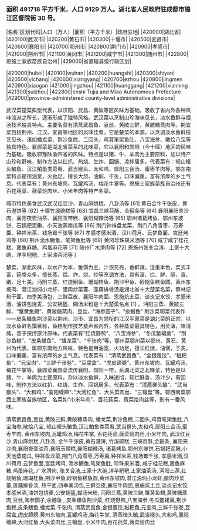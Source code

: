 <!--
 * @Author: vigne 1186963387@qq.com
 * @Date: 2022-10-01 10:44:38
 * @FilePath: /cooking-menu/src/views/asia/eastAsia/china/mockData/hubeiProvince/readme.md
 * @Description:
 *
 * Copyright (c) 2023 by ${git_name_email}, All Rights Reserved.
-->

### 面积 491718 平方千米，人口 9129 万人。湖北省人民政府驻成都市锦江区督院街 30 号。

<!-- ||||| -->

|名称|区划代码|人口（万人）|面积（平方千米）|政府驻地| |420000|湖北省| |420100|武汉市| |420200|黄石市| |420300|十堰市| |420500|宜昌市| |420600|襄阳市| |420700|鄂州市| |420800|荆门市| |420900|孝感市| |421000|荆州市| |421100|黄冈市| |421200|咸宁市| |421300|随州市| |422800|恩施土家族苗族自治州| |429000|省直辖县级行政区划|

|420000|hubei| |420100|wuhan| |420200|huangshi| |420300|shiyan| |420500|yichang| |420600|xiangyang| |420700|ezhou |420800|jingmen |420900|xiaogan |421000|jingzhou| |421100|huanggang| |421200|xianning |421300|suizhou| |422800|enshi Tujia and Miao Autonomous Prefecture |429000|province-administered county-level administrative divisions|

武汉菜楚菜典型代表，以汉阳、武昌、黄陂等区风味为基础，吸收了省内外各种风味流派之所长，逐渐形成了独特风格。武汉菜以烹制山珍海味见长，淡水鱼鲜与煨汤技术独具特点。主要名菜有清蒸武昌鱼、豆丝、黄陂三鲜，黄陂糖蒸肉等。荆宜菜包括荆州、江汉、宜昌等地区的风味佳肴。它是楚菜的本源，以烹调淡水鱼鲜技艺见长。诸如蟠龙菜、荆沙鱼糕、二回头，鸡茸笔架鱼肚、八宝海参、散烩八宝等独具特色。襄郧菜是湖北省菜系的北味菜，它以襄阳和郧阳（今十堰）地区的风味为基础，吸收鄂豫陕渝四省的风味。特点是以猪、牛、羊肉为主要原料，加以特产山珍和野味，制作方法以红扒、热烧、生炸、回锅、凉拌居多。代表菜有：岘山槎头鳊鱼、汉江鲌鱼类菜肴、武当猴头、太和鸡、郧阳三合汤、蜜枣羊肉等。鄂东南菜特点是用油宽，火劲足，擅长大烧、油焖、干灸，口味偏重，富有浓厚的乡土气息。代表菜有：黄州东坡肉、瓦罐鸡汤、梅花牛掌等。恩施土家族苗族自治州还有百花莼菜、薇菜烩肉丝、小米年肉等特产名菜。

城市特色美食武汉武汉红豆沙、青山麻烘糕、八卦汤等 [61] 黄石金牛千张皮、黄石港饼等 [62] 十堰竹溪碗糕等 [63] 宜昌三峡苕酥、金箍条等 [64] 襄阳襄阳夹沙肉、襄阳夜壶油茶、襄阳玉带糕、襄阳糊辣汤等 [65] 鄂州诸葛烤鱼、鄂州东坡饼、石锅耙泥鳅、小天池蒸南瓜等 [66] 荆门钟祥盘龙菜、荆门八角雪枣、万寿羹、钟祥米茶、钱场霉千张等 [67] 孝感孝感米酒、汉川荷月、云梦鱼面、宫廷烤鸡等 [68] 荆州洈水鳜鱼、笔架鱼肚等 [69] 黄冈珍珠果米酒等 [70] 咸宁咸宁桂花糕、嘉鱼麻糖、鸡蛋麻花等 [71] 随州广水滑肉等 [72] 恩施州张关合渣、土家十大碗、洋芋粑粑、土家油茶汤等 [

楚菜，湖北风味，以水产为本，鱼馔为主，汁浓芡亮，香鲜辣，注重本色，菜式丰富，筵席众多，擅长蒸、煨、炸、烧、炒等烹调方法，具有滚、烂、鲜、醇、香、嫩、足七美。沔阳三蒸、红烧鮰鱼、珊瑚桂鱼、荆沙甲鱼、砂锅鱼糕鱼圆、黄州东坡肉、潜江油焖小龙虾、腊肉炒菜薹、莲藕排骨汤是湖北省十大楚菜名菜，蔡林记热干面、四季美汤包、三鲜豆皮、襄阳牛肉面、恩施炕土豆、谈炎记水饺、孝感米酒、油饼包烧麦、公安锅盔、糊汤米粉是十大楚菜名点 [1] 。沔阳三蒸、黄陂三鲜、“蟹黄鱼翅”、黄陂糖蒸肉、豆丝、“海参圆子”、“氽鳡鱼” 荆沙菜鄂菜代表作——皮条鳝鱼荆沙菜以荆州、沙市、宜昌为领衔的江汉平原菜是湖北菜的正宗，以淡水鱼鲜名馔著称，鱼糕制作技艺蜚声省内外，各种蒸菜最具特色，用芡薄，味清纯，善于保持原汁原味。代表菜有“红烧野鸭”、“八宝海参”、“冬瓜鳖裙羹”、“荆沙鱼糕”、“皮条鳝鱼”、“蟠龙菜”、“千张肉”等。鄂州菜鄂州菜以鄂州、黄石、黄州为代表，属鄂东南地方风味，特色是用油宽，火功足，擅长红烧，油悯，于炙，口味偏重，富有浓厚的乡土气息。代表菜有：“清蒸武昌鱼”、“金银蛋饺”、“糍粑鱼”、“元宝肉”、“三鲜千张卷”、“豆腐盒”、“虎皮蹄膀”、黄州东坡肉、瓦罐鸡汤、梅花牛掌等。襄郧菜襄郧菜流传襄阳、郧阳一带，系湖北菜之北味菜，特色是以猪、牛、羊肉为主要原料，杂以淡水鱼鲜，入味透彻，软烂酥香，汤汁少，有回味，制作方法以红扒、红烧、生炸、回锅居多，代表菜有：”清蒸槎头鳊“、“武当猴头”、“大和鸡”、”襄阳缠蹄“、”大河红鱼“、大头菜肉丝、“三镶盘”等。鄂西南菜鄂西土家族苗族地区，名菜如“小米年肉”、百花莼菜、薇菜烩肉丝等，别有一番风味。

清蒸武昌鱼,豆丝,黄陂三鲜,黄陂糖蒸肉, 蟠龙菜,荆沙鱼糕,二回头,鸡茸笔架鱼肚,八宝海参,散烩八宝, 岘山槎头鳊鱼,汉江鲌鱼类菜肴,武当猴头,太和鸡,郧阳三合汤,蜜枣羊肉, 黄州东坡肉,瓦罐鸡汤,梅花牛掌, 百花莼菜,薇菜烩肉丝,小米年肉, 武汉红豆沙,青山麻烘糕,八卦汤, 金牛千张皮,黄石港饼, 竹溪碗糕, 三峡苕酥,金箍条, 襄阳夹沙肉,襄阳夜壶油茶,襄阳玉带糕,襄阳糊辣汤, 诸葛烤鱼,鄂州东坡饼,石锅耙泥鳅,小天池蒸南瓜, 钟祥盘龙菜,荆门八角雪枣,万寿羹,钟祥米茶,钱场霉千张, 孝感米酒,汉川荷月,云梦鱼面,宫廷烤鸡, 洈水鳜鱼,笔架鱼肚, 珍珠果米酒, 咸宁桂花糕,嘉鱼麻糖,鸡蛋麻花, 广水滑肉, 张关合渣,土家十大碗,洋芋粑粑,土家油茶汤, 沔阳三蒸,红烧鮰鱼,珊瑚桂鱼,荆沙甲鱼,砂锅鱼糕鱼圆,黄州东坡肉,潜江油焖小龙虾,腊肉炒菜薹,莲藕排骨汤, 热干面,四季美汤包,三鲜豆皮,襄阳牛肉面,恩施炕土豆,谈炎记水饺,孝感米酒,油饼包烧麦,公安锅盔,糊汤米粉, 沔阳三蒸,黄陂三鲜,蟹黄鱼翅,黄陂糖蒸肉,豆丝,海参圆子,氽鳡鱼 , 皮条鳝鱼荆沙菜, 红烧野鸭,八宝海参,冬瓜鳖裙羹,荆沙鱼糕,皮条鳝鱼,蟠龙菜,千张肉, 清蒸武昌鱼,金银蛋饺,糍粑鱼,元宝肉,三鲜千张卷,豆腐盒,虎皮蹄膀,黄州东坡肉,瓦罐鸡汤,梅花牛掌, 清蒸槎头鳊,武当猴头,大和鸡,襄阳缠蹄,大河红鱼,大头菜肉丝,三镶盘, 小米年肉,百花莼菜,薇菜烩肉丝
